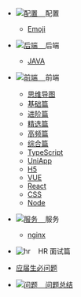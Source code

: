 - [![配置](../../_media/svg/config.svg)&nbsp;&nbsp;&nbsp;&nbsp;](emoji.md)配置

  - [Emoji](emoji.md)

- [![后端](../../_media/svg/Java.svg)&nbsp;&nbsp;&nbsp;&nbsp;](java/README.md)后端

  - [JAVA](java/README.md)

- [![前端](../../_media/svg/web.svg)&nbsp;&nbsp;&nbsp;&nbsp;](web/README.md)前端

  - [思维导图](web/mind-map/JS.md)
  - [基础篇](web/base/一、HTML、HTTP、web综合问题.md)
  - [进阶篇](web/enhance/一、JS基础.md)
  - [精选篇](web/choiceness/一、HTML.md)
  - [高频篇](web/choiceness/高频模块.md)
  - [综合篇](web/synthesize/手写模块.md)
  - [TypeScript](web/type-script/Introduction.md)
  - [UniApp](web/uniapp/开篇_为什么你必须学Uniapp开发.md)
  - [H5](web/h5/大厂H5开发概述.md)
  - [VUE](web/vue/vite配置文件详解.md)
  - [React](web/react/前端开发的四个时代.md)
  - [CSS](web/css/css实现水平垂直居中的10种方式.md)
  - [Node](web/node/环境搭建.md)

- [![服务](../../_media/svg/service.svg)&nbsp;&nbsp;&nbsp;&nbsp;](service/README.md)服务

  - [nginx](service/README.md)

- ![hr](../../_media/svg/hr.svg)&nbsp;&nbsp;&nbsp;&nbsp;HR 面试篇

- [应届生必问题](hr/应届生人事必问题.md)

- [![问题](../../_media/svg/question.svg)&nbsp;&nbsp;&nbsp;&nbsp;问题总结](question.md)
